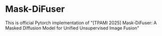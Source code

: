 # Mask-DiFuser
This is official Pytorch implementation of "[TPAMI 2025] Mask-DiFuser: A Masked Diffusion Model for Unified Unsupervised Image Fusion"

